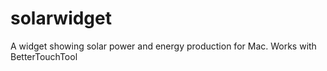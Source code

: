 # solarwidget
A widget showing solar power and energy production for Mac. Works with BetterTouchTool
